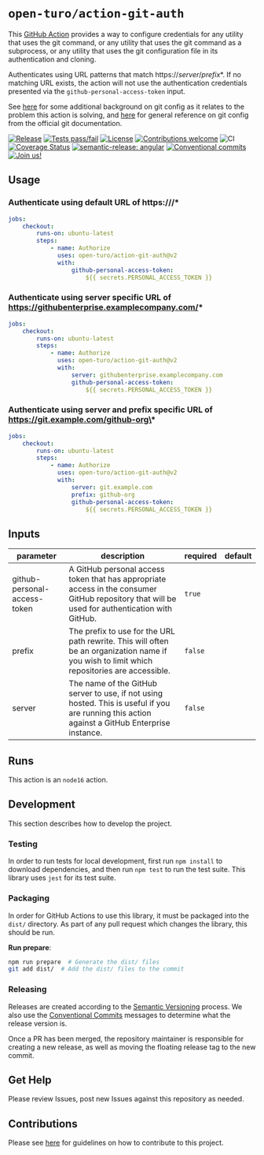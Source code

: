 # `open-turo/action-git-auth`

This [GitHub Action](https://docs.github.com/en/actions) provides a way to
configure credentials for any utility that uses the git command, or any utility
that uses the git command as a subprocess, or any utility that uses the git
configuration file in its authentication and cloning.

Authenticates using URL patterns that match https://_server_/_prefix_\*. If no
matching URL exists, the action will not use the authentication credentials
presented via the `github-personal-access-token` input.

See
[here](https://portal2portal.blogspot.com/2021/09/today-i-learned-more-about-git-config.html)
for some additional background on git config as it relates to the problem this
action is solving, and
[here](https://git-scm.com/docs/git-config#Documentation/git-config.txt-urlltbasegtinsteadOf)
for general reference on git config from the official git documentation.

[![Release](https://img.shields.io/github/v/release/open-turo/action-git-auth)](https://github.com/open-turo/action-git-auth/releases/)
[![Tests pass/fail](https://img.shields.io/github/workflow/status/open-turo/action-git-auth/CI)](https://github.com/open-turo/action-git-auth/actions/)
[![License](https://img.shields.io/github/license/open-turo/action-git-auth)](./LICENSE)
[![Contributions welcome](https://img.shields.io/badge/contributions-welcome-brightgreen.svg)](https://github.com/dwyl/esta/issues)
![CI](https://github.com/open-turo/action-git-auth/actions/workflows/release.yaml/badge.svg)
[![Coverage Status](https://coveralls.io/repos/github/open-turo/action-git-auth/badge.svg?branch=main)](https://coveralls.io/github/open-turo/action-git-auth?branch=main)
[![semantic-release: angular](https://img.shields.io/badge/semantic--release-angular-e10079?logo=semantic-release)](https://github.com/semantic-release/semantic-release)
[![Conventional commits](https://img.shields.io/badge/conventional%20commits-1.0.2-%23FE5196?logo=conventionalcommits&logoColor=white)](https://conventionalcommits.org)
[![Join us!](https://img.shields.io/badge/Turo-Join%20us%21-593CFB.svg)](https://turo.com/jobs)

## Usage

### Authenticate using default URL of https:///\*

```yaml
jobs:
    checkout:
        runs-on: ubuntu-latest
        steps:
            - name: Authorize
              uses: open-turo/action-git-auth@v2
              with:
                  github-personal-access-token:
                      ${{ secrets.PERSONAL_ACCESS_TOKEN }}
```

### Authenticate using server specific URL of https://githubenterprise.examplecompany.com/*

```yaml
jobs:
    checkout:
        runs-on: ubuntu-latest
        steps:
            - name: Authorize
              uses: open-turo/action-git-auth@v2
              with:
                  server: githubenterprise.examplecompany.com
                  github-personal-access-token:
                      ${{ secrets.PERSONAL_ACCESS_TOKEN }}
```

### Authenticate using server and prefix specific URL of https://git.example.com/github-org\*

```yaml
jobs:
    checkout:
        runs-on: ubuntu-latest
        steps:
            - name: Authorize
              uses: open-turo/action-git-auth@v2
              with:
                  server: git.example.com
                  prefix: github-org
                  github-personal-access-token:
                      ${{ secrets.PERSONAL_ACCESS_TOKEN }}
```

## Inputs

| parameter                    | description                                                                                                                                    | required | default |
| ---------------------------- | ---------------------------------------------------------------------------------------------------------------------------------------------- | -------- | ------- |
| github-personal-access-token | A GitHub personal access token that has appropriate access in the consumer GitHub repository that will be used for authentication with GitHub. | `true`   |         |
| prefix                       | The prefix to use for the URL path rewrite. This will often be an organization name if you wish to limit which repositories are accessible.    | `false`  |         |
| server                       | The name of the GitHub server to use, if not using hosted. This is useful if you are running this action against a GitHub Enterprise instance. | `false`  |         |

## Runs

This action is an `node16` action.

## Development

This section describes how to develop the project.

### Testing

In order to run tests for local development, first run `npm install` to download
dependencies, and then run `npm test` to run the test suite. This library uses
`jest` for its test suite.

### Packaging

In order for GitHub Actions to use this library, it must be packaged into the
`dist/` directory. As part of any pull request which changes the library, this
should be run.

**Run prepare**:

```bash
npm run prepare  # Generate the dist/ files
git add dist/  # Add the dist/ files to the commit
```

### Releasing

Releases are created according to the [Semantic Versioning](https://semver.org/)
process. We also use the
[Conventional Commits](https://www.conventionalcommits.org/en/v1.0.0/) messages
to determine what the release version is.

Once a PR has been merged, the repository maintainer is responsible for creating
a new release, as well as moving the floating release tag to the new commit.

## Get Help

Please review Issues, post new Issues against this repository as needed.

## Contributions

Please see [here](https://github.com/open-turo/contributions) for guidelines on
how to contribute to this project.
